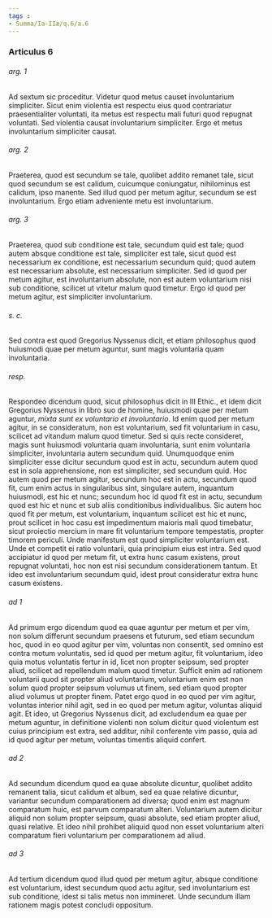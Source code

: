 ```yaml
---
tags : 
- Summa/Ia-IIæ/q.6/a.6
---
```


### Articulus 6

###### arg. 1
Ad sextum sic proceditur. Videtur quod metus causet involuntarium simpliciter. Sicut enim violentia est respectu eius quod contrariatur praesentialiter voluntati, ita metus est respectu mali futuri quod repugnat voluntati. Sed violentia causat involuntarium simpliciter. Ergo et metus involuntarium simpliciter causat.

###### arg. 2
Praeterea, quod est secundum se tale, quolibet addito remanet tale, sicut quod secundum se est calidum, cuicumque coniungatur, nihilominus est calidum, ipso manente. Sed illud quod per metum agitur, secundum se est involuntarium. Ergo etiam adveniente metu est involuntarium.

###### arg. 3
Praeterea, quod sub conditione est tale, secundum quid est tale; quod autem absque conditione est tale, simpliciter est tale, sicut quod est necessarium ex conditione, est necessarium secundum quid; quod autem est necessarium absolute, est necessarium simpliciter. Sed id quod per metum agitur, est involuntarium absolute, non est autem voluntarium nisi sub conditione, scilicet ut vitetur malum quod timetur. Ergo id quod per metum agitur, est simpliciter involuntarium.

###### s. c.
Sed contra est quod Gregorius Nyssenus dicit, et etiam philosophus quod huiusmodi quae per metum aguntur, sunt magis voluntaria quam involuntaria.

###### resp.
Respondeo dicendum quod, sicut philosophus dicit in III Ethic., et idem dicit Gregorius Nyssenus in libro suo de homine, huiusmodi quae per metum aguntur, *mixta sunt ex voluntario et involuntario*. Id enim quod per metum agitur, in se consideratum, non est voluntarium, sed fit voluntarium in casu, scilicet ad vitandum malum quod timetur. Sed si quis recte consideret, magis sunt huiusmodi voluntaria quam involuntaria, sunt enim voluntaria simpliciter, involuntaria autem secundum quid. Unumquodque enim simpliciter esse dicitur secundum quod est in actu, secundum autem quod est in sola apprehensione, non est simpliciter, sed secundum quid. Hoc autem quod per metum agitur, secundum hoc est in actu, secundum quod fit, cum enim actus in singularibus sint, singulare autem, inquantum huiusmodi, est hic et nunc; secundum hoc id quod fit est in actu, secundum quod est hic et nunc et sub aliis conditionibus individualibus. Sic autem hoc quod fit per metum, est voluntarium, inquantum scilicet est hic et nunc, prout scilicet in hoc casu est impedimentum maioris mali quod timebatur, sicut proiectio mercium in mare fit voluntarium tempore tempestatis, propter timorem periculi. Unde manifestum est quod simpliciter voluntarium est. Unde et competit ei ratio voluntarii, quia principium eius est intra. Sed quod accipiatur id quod per metum fit, ut extra hunc casum existens, prout repugnat voluntati, hoc non est nisi secundum considerationem tantum. Et ideo est involuntarium secundum quid, idest prout consideratur extra hunc casum existens.

###### ad 1
Ad primum ergo dicendum quod ea quae aguntur per metum et per vim, non solum differunt secundum praesens et futurum, sed etiam secundum hoc, quod in eo quod agitur per vim, voluntas non consentit, sed omnino est contra motum voluntatis, sed id quod per metum agitur, fit voluntarium, ideo quia motus voluntatis fertur in id, licet non propter seipsum, sed propter aliud, scilicet ad repellendum malum quod timetur. Sufficit enim ad rationem voluntarii quod sit propter aliud voluntarium, voluntarium enim est non solum quod propter seipsum volumus ut finem, sed etiam quod propter aliud volumus ut propter finem. Patet ergo quod in eo quod per vim agitur, voluntas interior nihil agit, sed in eo quod per metum agitur, voluntas aliquid agit. Et ideo, ut Gregorius Nyssenus dicit, ad excludendum ea quae per metum aguntur, in definitione violenti non solum dicitur quod violentum est cuius principium est extra, sed additur, nihil conferente vim passo, quia ad id quod agitur per metum, voluntas timentis aliquid confert.

###### ad 2
Ad secundum dicendum quod ea quae absolute dicuntur, quolibet addito remanent talia, sicut calidum et album, sed ea quae relative dicuntur, variantur secundum comparationem ad diversa; quod enim est magnum comparatum huic, est parvum comparatum alteri. Voluntarium autem dicitur aliquid non solum propter seipsum, quasi absolute, sed etiam propter aliud, quasi relative. Et ideo nihil prohibet aliquid quod non esset voluntarium alteri comparatum fieri voluntarium per comparationem ad aliud.

###### ad 3
Ad tertium dicendum quod illud quod per metum agitur, absque conditione est voluntarium, idest secundum quod actu agitur, sed involuntarium est sub conditione, idest si talis metus non immineret. Unde secundum illam rationem magis potest concludi oppositum.

